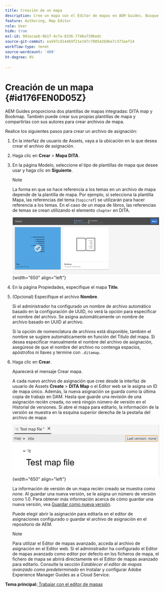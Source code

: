 ```yaml
---
title: Creación de un mapa
description: Cree un mapa con el Editor de mapas en AEM Guides. Busque los pasos para crear un archivo de mapa basado en una plantilla de mapa.
feature: Authoring, Map Editor
role: User
hide: true
exl-id: 981ecaeb-9b1f-4c7a-8336-7746a739bedc
source-git-commit: ea597cd14469f21e197c700542b9be7c373aef14
workflow-type: tm+mt
source-wordcount: '469'
ht-degree: 0%

---
```


# Creación de un mapa {#id176FEN0D05Z}

AEM Guides proporciona dos plantillas de mapas integradas: DITA map y Bookmap. También puede crear sus propias plantillas de mapa y compartirlas con sus autores para crear archivos de mapa.

Realice los siguientes pasos para crear un archivo de asignación:

1. En la interfaz de usuario de Assets, vaya a la ubicación en la que desea crear el archivo de asignación.

1. Haga clic en **Crear** \> **Mapa DITA**.

1. En la página Modelo, seleccione el tipo de plantillas de mapa que desee usar y haga clic en **Siguiente**.

   >[!NOTE]
   >
   > La forma en que se hace referencia a los temas en un archivo de mapa depende de la plantilla de mapa. Por ejemplo, si selecciona la plantilla Mapa, las referencias del tema \(`topicref`\) se utilizarán para hacer referencia a los temas. En el caso de un mapa de libros, las referencias de temas se crean utilizando el elemento `chapter` en DITA.

   ![](images/map-template.png){width="650" align="left"}

1. En la página Propiedades, especifique el mapa **Title**.

1. \(Opcional\) Especifique el archivo **Nombre**.

   Si el administrador ha configurado un nombre de archivo automático basado en la configuración de UUID, no verá la opción para especificar el nombre del archivo. Se asigna automáticamente un nombre de archivo basado en UUID al archivo.

   Si la opción de nomenclatura de archivos está disponible, también el nombre se sugiere automáticamente en función del Título del mapa. Si desea especificar manualmente el nombre del archivo de asignación, asegúrese de que el nombre del archivo no contenga espacios, apóstrofos ni llaves y termine con `.ditamap`.

1. Haga clic en **Crear**.

   Aparecerá el mensaje Crear mapa.

   A cada nuevo archivo de asignación que cree desde la interfaz de usuario de Assets **Create** \> **DITA Map** o el Editor web se le asigna un ID de mapa único. Además, la nueva asignación se guarda como la última copia de trabajo en DAM. Hasta que guarde una revisión de una asignación recién creada, no verá ningún número de versión en el Historial de versiones. Si abre el mapa para editarlo, la información de la versión se muestra en la esquina superior derecha de la pestaña del archivo de mapa:

   ![](images/first-version-map-none.png){width="650" align="left"}

   La información de versión de un mapa recién creado se muestra como *none*. Al guardar una nueva versión, se le asigna un número de versión como 1.0. Para obtener más información acerca de cómo guardar una nueva versión, vea [Guardar como nueva versión](web-editor-features.md#save-as-new-version-id209ME400GXA).

   Puede elegir abrir la asignación para editarla en el editor de asignaciones configurado o guardar el archivo de asignación en el repositorio de AEM.

   >[!NOTE]
   >
   > Para utilizar el Editor de mapas avanzado, acceda al archivo de asignación en el Editor web. Si el administrador ha configurado el Editor de mapas avanzado como editor por defecto en los ficheros de mapa, el fichero de mapa se abrirá directamente en el Editor de mapas avanzado para editarlo. Consulte la sección *Establecer el editor de mapas avanzado como predeterminado* en Instalar y configurar Adobe Experience Manager Guides as a Cloud Service.


**Tema principal:**[ Trabajar con el editor de mapas](map-editor.md)

